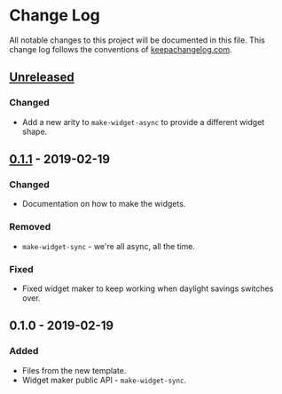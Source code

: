 # Change Log
All notable changes to this project will be documented in this file. This change log follows the conventions of [keepachangelog.com](http://keepachangelog.com/).

## [Unreleased]
### Changed
- Add a new arity to `make-widget-async` to provide a different widget shape.

## [0.1.1] - 2019-02-19
### Changed
- Documentation on how to make the widgets.

### Removed
- `make-widget-sync` - we're all async, all the time.

### Fixed
- Fixed widget maker to keep working when daylight savings switches over.

## 0.1.0 - 2019-02-19
### Added
- Files from the new template.
- Widget maker public API - `make-widget-sync`.

[Unreleased]: https://github.com/your-name/hello-word-clj/compare/0.1.1...HEAD
[0.1.1]: https://github.com/your-name/hello-word-clj/compare/0.1.0...0.1.1
